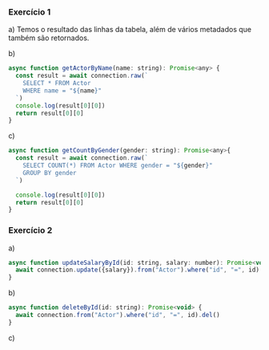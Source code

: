 ### Exercício 1
a) Temos o resultado das linhas da tabela, além de vários metadados que também são retornados.

b)
```javascript
async function getActorByName(name: string): Promise<any> {
  const result = await connection.raw(`
    SELECT * FROM Actor
    WHERE name = "${name}"
  `)
  console.log(result[0][0])
  return result[0][0]
}
```

c)
```javascript
async function getCountByGender(gender: string): Promise<any>{
  const result = await connection.raw(`
    SELECT COUNT(*) FROM Actor WHERE gender = "${gender}"
    GROUP BY gender
  `)

  console.log(result[0][0])
  return result[0][0]
}
```

### Exercício 2
a)
```javascript
async function updateSalaryById(id: string, salary: number): Promise<void> {
  await connection.update({salary}).from("Actor").where("id", "=", id)
}
```

b)
```javascript
async function deleteById(id: string): Promise<void> {
  await connection.from("Actor").where("id", "=", id).del()
}
```

c) 
